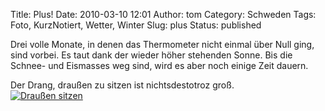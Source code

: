 Title: Plus!
Date: 2010-03-10 12:01
Author: tom
Category: Schweden
Tags: Foto, KurzNotiert, Wetter, Winter
Slug: plus
Status: published

Drei volle Monate, in denen das Thermometer nicht einmal über Null ging,
sind vorbei. Es taut dank der wieder höher stehenden Sonne. Bis die
Schnee- und Eismasses weg sind, wird es aber noch einige Zeit dauern.

Der Drang, draußen zu sitzen ist nichtsdestotroz groß.  
[![Draußen
sitzen](/pic/sittaute_s.jpg "Draußen sitzen")](/pic/sittaute_l.jpg)


